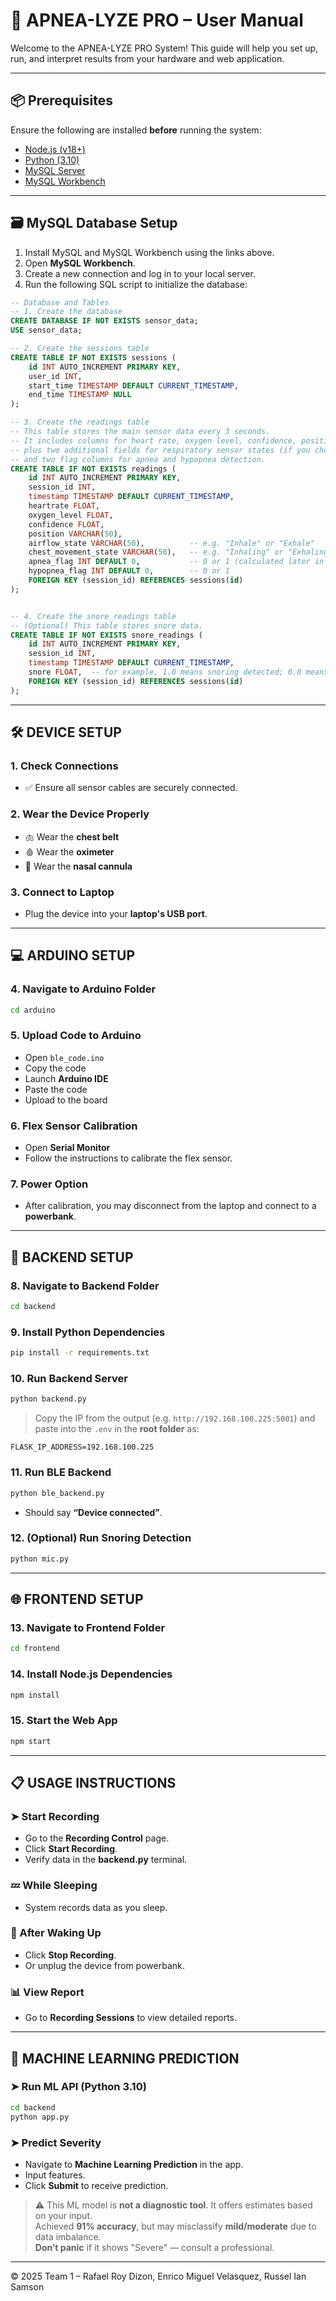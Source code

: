# 🛌 APNEA-LYZE PRO – User Manual

Welcome to the APNEA-LYZE PRO System! This guide will help you set up, run, and interpret results from your hardware and web application.

---
## 📦 Prerequisites

Ensure the following are installed **before** running the system:

- [Node.js (v18+)](https://nodejs.org/)
- [Python (3.10)](https://www.python.org/downloads/release/python-3100/)
- [MySQL Server](https://dev.mysql.com/downloads/mysql/)
- [MySQL Workbench](https://dev.mysql.com/downloads/workbench/)

---

## 🗃️ MySQL Database Setup

1. Install MySQL and MySQL Workbench using the links above.
2. Open **MySQL Workbench**.
3. Create a new connection and log in to your local server.
4. Run the following SQL script to initialize the database:

```sql
-- Database and Tables
-- 1. Create the database
CREATE DATABASE IF NOT EXISTS sensor_data;
USE sensor_data;

-- 2. Create the sessions table
CREATE TABLE IF NOT EXISTS sessions (
    id INT AUTO_INCREMENT PRIMARY KEY,
    user_id INT,
    start_time TIMESTAMP DEFAULT CURRENT_TIMESTAMP,
    end_time TIMESTAMP NULL
);

-- 3. Create the readings table
-- This table stores the main sensor data every 3 seconds.
-- It includes columns for heart rate, oxygen level, confidence, position,
-- plus two additional fields for respiratory sensor states (if you choose to send them together)
-- and two flag columns for apnea and hypopnea detection.
CREATE TABLE IF NOT EXISTS readings (
    id INT AUTO_INCREMENT PRIMARY KEY,
    session_id INT,
    timestamp TIMESTAMP DEFAULT CURRENT_TIMESTAMP,
    heartrate FLOAT,
    oxygen_level FLOAT,
    confidence FLOAT,
    position VARCHAR(50),
    airflow_state VARCHAR(50),          -- e.g. "Inhale" or "Exhale"
    chest_movement_state VARCHAR(50),   -- e.g. "Inhaling" or "Exhaling"
    apnea_flag INT DEFAULT 0,           -- 0 or 1 (calculated later in backend, not sent from Arduino)
    hypopnea_flag INT DEFAULT 0,        -- 0 or 1
    FOREIGN KEY (session_id) REFERENCES sessions(id)
);


-- 4. Create the snore_readings table
-- (Optional) This table stores snore data.
CREATE TABLE IF NOT EXISTS snore_readings (
    id INT AUTO_INCREMENT PRIMARY KEY,
    session_id INT,
    timestamp TIMESTAMP DEFAULT CURRENT_TIMESTAMP,
    snore FLOAT,  -- for example, 1.0 means snoring detected; 0.0 means none.
    FOREIGN KEY (session_id) REFERENCES sessions(id)
);
```

---

## 🛠️ DEVICE SETUP

### 1. Check Connections
- ✅ Ensure all sensor cables are securely connected.

### 2. Wear the Device Properly
- 🫁 Wear the **chest belt**
- 🩸 Wear the **oximeter**
- 👃 Wear the **nasal cannula**

### 3. Connect to Laptop
- Plug the device into your **laptop's USB port**.

---

## 💻 ARDUINO SETUP

### 4. Navigate to Arduino Folder
```bash
cd arduino
```

### 5. Upload Code to Arduino
- Open `ble_code.ino`
- Copy the code
- Launch **Arduino IDE**
- Paste the code
- Upload to the board

### 6. Flex Sensor Calibration
- Open **Serial Monitor**
- Follow the instructions to calibrate the flex sensor.

### 7. Power Option
- After calibration, you may disconnect from the laptop and connect to a **powerbank**.

---

## 🧠 BACKEND SETUP

### 8. Navigate to Backend Folder
```bash
cd backend
```

### 9. Install Python Dependencies
```bash
pip install -r requirements.txt
```

### 10. Run Backend Server
```bash
python backend.py
```
> Copy the IP from the output (e.g. `http://192.168.100.225:5001`) and paste into the `.env` in the **root folder** as:
```
FLASK_IP_ADDRESS=192.168.100.225
```

### 11. Run BLE Backend
```bash
python ble_backend.py
```
- Should say **“Device connected”**.

### 12. (Optional) Run Snoring Detection
```bash
python mic.py
```

---

## 🌐 FRONTEND SETUP

### 13. Navigate to Frontend Folder
```bash
cd frontend
```

### 14. Install Node.js Dependencies
```bash
npm install
```

### 15. Start the Web App
```bash
npm start
```

---

## 📋 USAGE INSTRUCTIONS

### ➤ Start Recording
- Go to the **Recording Control** page.
- Click **Start Recording**.
- Verify data in the **backend.py** terminal.

### 💤 While Sleeping
- System records data as you sleep.

### 🛑 After Waking Up
- Click **Stop Recording**.
- Or unplug the device from powerbank.

### 📊 View Report
- Go to **Recording Sessions** to view detailed reports.

---

## 🧠 MACHINE LEARNING PREDICTION

### ➤ Run ML API (Python 3.10)
```bash
cd backend
python app.py
```

### ➤ Predict Severity
- Navigate to **Machine Learning Prediction** in the app.
- Input features.
- Click **Submit** to receive prediction.

> ⚠️ This ML model is **not a diagnostic tool**. It offers estimates based on your input.  
> Achieved **91% accuracy**, but may misclassify **mild/moderate** due to data imbalance.  
> **Don’t panic** if it shows "Severe" — consult a professional.

---

© 2025 Team 1 – Rafael Roy Dizon, Enrico Miguel Velasquez, Russel Ian Samson